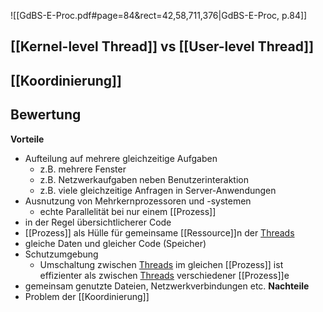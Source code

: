 ![[GdBS-E-Proc.pdf#page=84&rect=42,58,711,376|GdBS-E-Proc, p.84]]
## [[Kernel-level Thread]] vs [[User-level Thread]]

## [[Koordinierung]]
## Bewertung
**Vorteile**
- Aufteilung auf mehrere gleichzeitige Aufgaben
	- z.B. mehrere Fenster 
	- z.B. Netzwerkaufgaben neben Benutzerinteraktion 
	- z.B. viele gleichzeitige Anfragen in Server-Anwendungen 
- Ausnutzung von Mehrkernprozessoren und -systemen 
	- echte Parallelität bei nur einem [[Prozess]]
- in der Regel übersichtlicherer Code 
- [[Prozess]] als Hülle für gemeinsame [[Ressource]]n der [Threads](Aktivitätsträger) 
- gleiche Daten und gleicher Code (Speicher) 
- Schutzumgebung 
	- Umschaltung zwischen [Threads](Aktivitätsträger) im gleichen [[Prozess]] ist effizienter als zwischen [Threads](Aktivitätsträger) verschiedener [[Prozess]]e 
- gemeinsam genutzte Dateien, Netzwerkverbindungen etc.
**Nachteile**
- Problem der [[Koordinierung]]